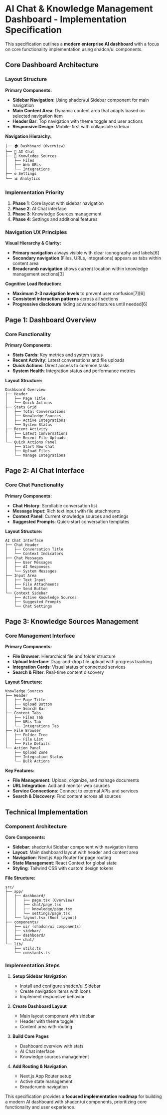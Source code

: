 # **AI Chat & Knowledge Management Dashboard - Implementation Specification**

This specification outlines a **modern enterprise AI dashboard** with a focus on core functionality implementation using shadcn/ui components.

## **Core Dashboard Architecture**

### **Layout Structure**

**Primary Components:**
- **Sidebar Navigation**: Using shadcn/ui Sidebar component for main navigation
- **Main Content Area**: Dynamic content area that adapts based on selected navigation item
- **Header Bar**: Top navigation with theme toggle and user actions
- **Responsive Design**: Mobile-first with collapsible sidebar

**Navigation Hierarchy:**
```
├── 🏠 Dashboard (Overview)
├── 💬 AI Chat
├── 📁 Knowledge Sources
│   ├── Files
│   ├── Web URLs  
│   └── Integrations
├── ⚙️ Settings
└── 📊 Analytics
```

### **Implementation Priority**
1. **Phase 1**: Core layout with sidebar navigation
2. **Phase 2**: AI Chat interface
3. **Phase 3**: Knowledge Sources management
4. **Phase 4**: Settings and additional features

### **Navigation UX Principles**

**Visual Hierarchy & Clarity:**
- **Primary navigation** always visible with clear iconography and labels[6]
- **Secondary navigation** (Files, URLs, Integrations) appears as tabs within content area
- **Breadcrumb navigation** shows current location within knowledge management sections[3]

**Cognitive Load Reduction:**
- **Maximum 2-3 navigation levels** to prevent user confusion[7][6]
- **Consistent interaction patterns** across all sections
- **Progressive disclosure** hiding advanced features until needed[6]

## **Page 1: Dashboard Overview**

### **Core Functionality**

**Primary Components:**
- **Stats Cards**: Key metrics and system status
- **Recent Activity**: Latest conversations and file uploads
- **Quick Actions**: Direct access to common tasks
- **System Health**: Integration status and performance metrics

**Layout Structure:**
```
Dashboard Overview
├── Header
│   ├── Page Title
│   └── Quick Actions
├── Stats Grid
│   ├── Total Conversations
│   ├── Knowledge Sources
│   ├── Active Integrations
│   └── System Status
├── Recent Activity
│   ├── Latest Conversations
│   └── Recent File Uploads
└── Quick Actions Panel
    ├── Start New Chat
    ├── Upload Files
    └── Manage Integrations
```

## **Page 2: AI Chat Interface**

### **Core Chat Functionality**

**Primary Components:**
- **Chat History**: Scrollable conversation list
- **Message Input**: Rich text input with file attachments
- **Context Panel**: Current knowledge sources and settings
- **Suggested Prompts**: Quick-start conversation templates

**Layout Structure:**
```
AI Chat Interface
├── Chat Header
│   ├── Conversation Title
│   └── Context Indicators
├── Chat Messages
│   ├── User Messages
│   ├── AI Responses
│   └── System Messages
├── Input Area
│   ├── Text Input
│   ├── File Attachments
│   └── Send Button
└── Context Sidebar
    ├── Active Knowledge Sources
    ├── Suggested Prompts
    └── Chat Settings
```

## **Page 3: Knowledge Sources Management**

### **Core Management Interface**

**Primary Components:**
- **File Browser**: Hierarchical file and folder structure
- **Upload Interface**: Drag-and-drop file upload with progress tracking
- **Integration Cards**: Visual status of connected services
- **Search & Filter**: Real-time content discovery

**Layout Structure:**
```
Knowledge Sources
├── Header
│   ├── Page Title
│   ├── Upload Button
│   └── Search Bar
├── Content Tabs
│   ├── Files Tab
│   ├── URLs Tab
│   └── Integrations Tab
├── File Browser
│   ├── Folder Tree
│   ├── File List
│   └── File Details
└── Action Panel
    ├── Upload Zone
    ├── Integration Status
    └── Bulk Actions
```

**Key Features:**
- **File Management**: Upload, organize, and manage documents
- **URL Integration**: Add and monitor web sources
- **Service Connections**: Connect to external APIs and services
- **Search & Discovery**: Find content across all sources

## **Technical Implementation**

### **Component Architecture**

**Core Components:**
- **Sidebar**: shadcn/ui Sidebar component with navigation items
- **Layout**: Main dashboard layout with header and content area
- **Navigation**: Next.js App Router for page routing
- **State Management**: React Context for global state
- **Styling**: Tailwind CSS with custom design tokens

**File Structure:**
```
src/
├── app/
│   ├── dashboard/
│   │   ├── page.tsx (Overview)
│   │   ├── chat/page.tsx
│   │   ├── knowledge/page.tsx
│   │   └── settings/page.tsx
│   └── layout.tsx (Root layout)
├── components/
│   ├── ui/ (shadcn/ui components)
│   ├── sidebar/
│   ├── dashboard/
│   └── chat/
└── lib/
    ├── utils.ts
    └── constants.ts
```

### **Implementation Steps**

1. **Setup Sidebar Navigation**
   - Install and configure shadcn/ui Sidebar
   - Create navigation items with icons
   - Implement responsive behavior

2. **Create Dashboard Layout**
   - Main layout component with sidebar
   - Header with theme toggle
   - Content area with routing

3. **Build Core Pages**
   - Dashboard overview with stats
   - AI Chat interface
   - Knowledge sources management

4. **Add Routing & Navigation**
   - Next.js App Router setup
   - Active state management
   - Breadcrumb navigation

This specification provides a **focused implementation roadmap** for building a modern AI dashboard with shadcn/ui components, prioritizing core functionality and user experience.

